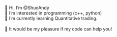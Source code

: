 👋 Hi, I’m @ShuoAndy
<br>
👀 I’m interested in programming (c++, python)
<br>
🌱 I’m currently learning Quantitative trading.\
<br>
💞 It would be my pleasure if my code can help you!
